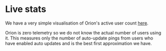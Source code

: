 # Live stats

We have a very simple visualisation of Orion's active user count
[here](https://browser.kagi.com/traffic.html).

Orion is zero telemetry so we do not know the actual number of users using
it. This measures only the number of auto-update pings from users who have enabled auto updates and is the best first
approximation we have. 
